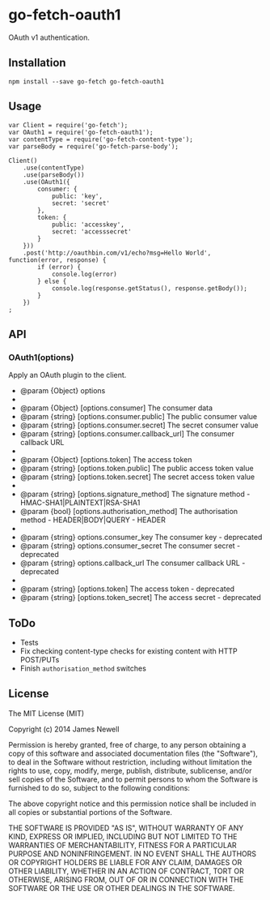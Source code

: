 # go-fetch-oauth1

OAuth v1 authentication.

## Installation

    npm install --save go-fetch go-fetch-oauth1
    
## Usage

    var Client = require('go-fetch');
    var OAuth1 = require('go-fetch-oauth1');
    var contentType = require('go-fetch-content-type');
    var parseBody = require('go-fetch-parse-body');
    
    Client()
        .use(contentType)
        .use(parseBody())
        .use(OAuth1({
            consumer: {
                public: 'key',
                secret: 'secret'
            }, 
            token: {
                public: 'accesskey',
                secret: 'accesssecret'
            }
        }))
        .post('http://oauthbin.com/v1/echo?msg=Hello World', function(error, response) {
            if (error) {
                console.log(error)
            } else {
                console.log(response.getStatus(), response.getBody());
            }
        })
    ;

## API

### OAuth1(options)

Apply an OAuth plugin to the client.

 * @param   {Object}  options
 *
 * @param   {Object}  [options.consumer]              The consumer data
 * @param   {string}  [options.consumer.public]       The public consumer value
 * @param   {string}  [options.consumer.secret]       The secret consumer value
 * @param   {string}  [options.consumer.callback_url] The consumer callback URL
 *
 * @param   {Object}  [options.token]                 The access token
 * @param   {string}  [options.token.public]          The public access token value
 * @param   {string}  [options.token.secret]          The secret access token value
 *
 * @param   {string}  [options.signature_method]      The signature method - HMAC-SHA1|PLAINTEXT|RSA-SHA1
 * @param   {bool}    [options.authorisation_method]  The authorisation method - HEADER|BODY|QUERY - HEADER
 *
 * @param   {string}  options.consumer_key            The consumer key - deprecated
 * @param   {string}  options.consumer_secret         The consumer secret - deprecated
 * @param   {string}  options.callback_url            The consumer callback URL - deprecated
 *
 * @param   {string}  [options.token]                 The access token - deprecated
 * @param   {string}  [options.token_secret]          The access secret - deprecated
 
## ToDo

- Tests
- Fix checking content-type checks for existing content with HTTP POST/PUTs 
- Finish `authorisation_method` switches

## License

The MIT License (MIT)

Copyright (c) 2014 James Newell

Permission is hereby granted, free of charge, to any person obtaining a copy of this software and associated documentation files (the "Software"), to deal in the Software without restriction, including without limitation the rights to use, copy, modify, merge, publish, distribute, sublicense, and/or sell copies of the Software, and to permit persons to whom the Software is furnished to do so, subject to the following conditions:

The above copyright notice and this permission notice shall be included in all copies or substantial portions of the Software.

THE SOFTWARE IS PROVIDED "AS IS", WITHOUT WARRANTY OF ANY KIND, EXPRESS OR IMPLIED, INCLUDING BUT NOT LIMITED TO THE WARRANTIES OF MERCHANTABILITY, FITNESS FOR A PARTICULAR PURPOSE AND NONINFRINGEMENT. IN NO EVENT SHALL THE AUTHORS OR COPYRIGHT HOLDERS BE LIABLE FOR ANY CLAIM, DAMAGES OR OTHER LIABILITY, WHETHER IN AN ACTION OF CONTRACT, TORT OR OTHERWISE, ARISING FROM, OUT OF OR IN CONNECTION WITH THE SOFTWARE OR THE USE OR OTHER DEALINGS IN THE SOFTWARE.